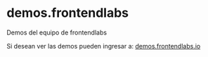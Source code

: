 # demos.frontendlabs
Demos del equipo de frontendlabs

Si desean ver las demos pueden ingresar a: [demos.frontendlabs.io](http://demos.frontendlabs.io)

